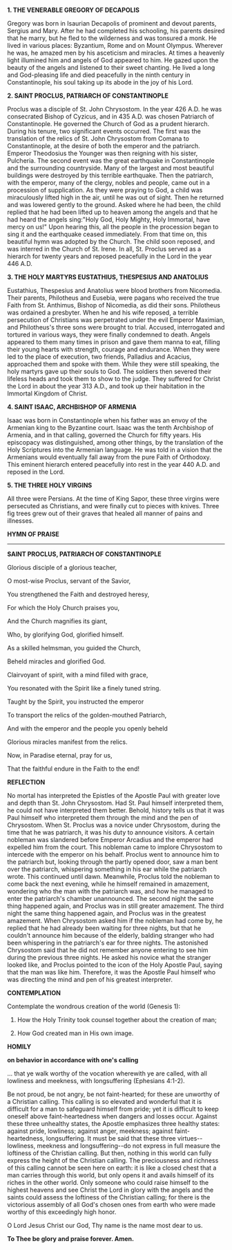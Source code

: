 
**1. THE VENERABLE GREGORY OF DECAPOLIS**

Gregory was born in Isaurian Decapolis of prominent and devout parents, Sergius and Mary. After he had completed his schooling, his parents desired that he marry, but he fled to the wilderness and was tonsured a monk. He lived in various places: Byzantium, Rome and on Mount Olympus. Wherever he was, he amazed men by his asceticism and miracles. At times a heavenly light illumined him and angels of God appeared to him. He gazed upon the beauty of the angels and listened to their sweet chanting. He lived a long and God-pleasing life and died peacefully in the ninth century in Constantinople, his soul taking up its abode in the joy of his Lord.

**2. SAINT PROCLUS, PATRIARCH OF CONSTANTINOPLE**

Proclus was a disciple of St. John Chrysostom. In the year 426 A.D. he was consecrated Bishop of Cyzicus, and in 435 A.D. was chosen Patriarch of Constantinople. He governed the Church of God as a prudent hierarch. During his tenure, two significant events occurred. The first was the translation of the relics of St. John Chrysostom from Comana to Constantinople, at the desire of both the emperor and the patriarch. Emperor Theodosius the Younger was then reigning with his sister, Pulcheria. The second event was the great earthquake in Constantinople and the surrounding countryside. Many of the largest and most beautiful buildings were destroyed by this terrible earthquake. Then the patriarch, with the emperor, many of the clergy, nobles and people, came out in a procession of supplication. As they were praying to God, a child was miraculously lifted high in the air, until he was out of sight. Then he returned and was lowered gently to the ground. Asked where he had been, the child replied that he had been lifted up to heaven among the angels and that he had heard the angels sing:"Holy God, Holy Mighty, Holy Immortal, have mercy on us!" Upon hearing this, all the people in the procession began to sing it and the earthquake ceased immediately. From that time on, this beautiful hymn was adopted by the Church. The child soon reposed, and was interred in the Church of St. Irene. In all, St. Proclus served as a hierarch for twenty years and reposed peacefully in the Lord in the year 446 A.D.

**3. THE HOLY MARTYRS EUSTATHIUS, THESPESIUS AND ANATOLIUS**

Eustathius, Thespesius and Anatolius were blood brothers from Nicomedia. Their parents, Philotheus and Eusebia, were pagans who received the true Faith from St. Anthimus, Bishop of Nicomedia, as did their sons. Philotheus was ordained a presbyter. When he and his wife reposed, a terrible persecution of Christians was perpetrated under the evil Emperor Maximian, and Philotheus's three sons were brought to trial. Accused, interrogated and tortured in various ways, they were finally condemned to death. Angels appeared to them many times in prison and gave them manna to eat, filling their young hearts with strength, courage and endurance. When they were led to the place of execution, two friends, Palladius and Acacius, approached them and spoke with them. While they were still speaking, the holy martyrs gave up their souls to God. The soldiers then severed their lifeless heads and took them to show to the judge. They suffered for Christ the Lord in about the year 313 A.D., and took up their habitation in the Immortal Kingdom of Christ.

**4. SAINT ISAAC, ARCHBISHOP OF ARMENIA**

Isaac was born in Constantinople when his father was an envoy of the Armenian king to the Byzantine court. Isaac was the tenth Archbishop of Armenia, and in that calling, governed the Church for fifty years. His episcopacy was distinguished, among other things, by the translation of the Holy Scriptures into the Armenian language. He was told in a vision that the Armenians would eventually fall away from the pure Faith of Orthodoxy. This eminent hierarch entered peacefully into rest in the year 440 A.D. and reposed in the Lord.

**5. THE THREE HOLY VIRGINS**

All three were Persians. At the time of King Sapor, these three virgins were persecuted as Christians, and were finally cut to pieces with knives. Three fig trees grew out of their graves that healed all manner of pains and illnesses.



**HYMN OF PRAISE**
****

**SAINT PROCLUS, PATRIARCH OF CONSTANTINOPLE**

Glorious disciple of a glorious teacher,

O most-wise Proclus, servant of the Savior,

You strengthened the Faith and destroyed heresy,

For which the Holy Church praises you,

And the Church magnifies its giant,

Who, by glorifying God, glorified himself.

As a skilled helmsman, you guided the Church,

Beheld miracles and glorified God.

Clairvoyant of spirit, with a mind filled with grace,

You resonated with the Spirit like a finely tuned string.

Taught by the Spirit, you instructed the emperor

To transport the relics of the golden-mouthed Patriarch,

And with the emperor and the people you openly beheld

Glorious miracles manifest from the relics.

Now, in Paradise eternal, pray for us,

That the faithful endure in the Faith to the end!


**REFLECTION**

No mortal has interpreted the Epistles of the Apostle Paul with greater love and depth than St. John Chrysostom. Had St. Paul himself interpreted them, he could not have interpreted them better. Behold, history tells us that it was Paul himself who interpreted them through the mind and the pen of Chrysostom. When St. Proclus was a novice under Chrysostom, during the time that he was patriarch, it was his duty to announce visitors. A certain nobleman was slandered before Emperor Arcadius and the emperor had expelled him from the court. This nobleman came to implore Chrysostom to intercede with the emperor on his behalf. Proclus went to announce him to the patriarch but, looking through the partly opened door, saw a man bent over the patriarch, whispering something in his ear while the patriarch wrote. This continued until dawn. Meanwhile, Proclus told the nobleman to come back the next evening, while he himself remained in amazement, wondering who the man with the patriarch was, and how he managed to enter the patriarch's chamber unannounced. The second night the same thing happened again, and Proclus was in still greater amazement. The third night the same thing happened again, and Proclus was in the greatest amazement. When Chrysostom asked him if the nobleman had come by, he replied that he had already been waiting for three nights, but that he couldn't announce him because of the elderly, balding stranger who had been whispering in the patriarch's ear for three nights. The astonished Chrysostom said that he did not remember anyone entering to see him during the previous three nights. He asked his novice what the stranger looked like, and Proclus pointed to the icon of the Holy Apostle Paul, saying that the man was like him. Therefore, it was the Apostle Paul himself who was directing the mind and pen of his greatest interpreter.



**CONTEMPLATION**

Contemplate the wondrous creation of the world (Genesis 1):

1.  How the Holy Trinity took counsel together about the creation of man;

1.  How God created man in His own image.



**HOMILY**

**on behavior in accordance with one's calling**

… that ye walk worthy of the vocation wherewith ye are called, with all lowliness and meekness, with longsuffering (Ephesians 4:1-2).

Be not proud, be not angry, be not faint-hearted; for these are unworthy of a Christian calling. This calling is so elevated and wonderful that it is difficult for a man to safeguard himself from pride; yet it is difficult to keep oneself above faint-heartedness when dangers and losses occur. Against these three unhealthy states, the Apostle emphasizes three healthy states: against pride, lowliness; against anger, meekness; against faint-heartedness, longsuffering. It must be said that these three virtues--lowliness, meekness and longsuffering--do not express in full measure the loftiness of the Christian calling. But then, nothing in this world can fully express the height of the Christian calling. The preciousness and richness of this calling cannot be seen here on earth: it is like a closed chest that a man carries through this world, but only opens it and avails himself of its riches in the other world. Only someone who could raise himself to the highest heavens and see Christ the Lord in glory with the angels and the saints could assess the loftiness of the Christian calling; for there is the victorious assembly of all God's chosen ones from earth who were made worthy of this exceedingly high honor.

O Lord Jesus Christ our God, Thy name is the name most dear to us.

**To Thee be glory and praise forever. Amen.**
